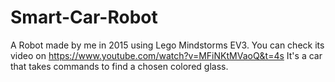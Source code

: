 # Smart-Car-Robot
A Robot made by me in 2015 using Lego Mindstorms EV3.
You can check its video on https://www.youtube.com/watch?v=MFiNKtMVaoQ&t=4s
It's a car that takes commands to find a chosen colored glass. 
